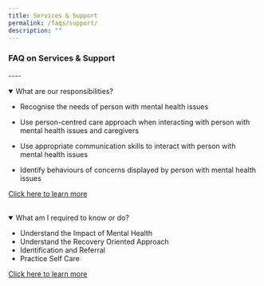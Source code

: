 ```yaml
---
title: Services & Support
permalink: /faqs/support/
description: ""
---
```

### FAQ on Services & Support


----<br>

<details open> <summary>What are our responsibilities?</summary>
<p>
	
* Recognise the needs of person with mental health issues
	
*   Use person-centred care approach when interacting with person with mental health issues and caregivers
    
*   Use appropriate communication skills to interact with person with mental health issues
    
*   Identify behaviours of concerns displayed by person with mental health issues

[Click here to learn more](https://www.aic.sg/partners/Documents/CMH%20Resources/Mental%20Health%20Competency%20Framework.pdf)
	
</p>
</details><br>
				
<details open><summary>What am I required to know or do?</summary>
<p>
	
* Understand the Impact of Mental Health
* Understand the Recovery Oriented Approach
* Identification and Referral
* Practice Self Care	

[Click here to learn more](https://www.aic.sg/partners/Documents/CMH%20Resources/Mental%20Health%20Competency%20Framework.pdf)
	
</p>
</details><br>